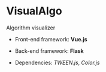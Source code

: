 # VisualAlgo

Algorithm visualizer

* Front-end framework: **Vue.js**

* Back-end framework: **Flask**

* Dependencies: *TWEEN.js*, *Color.js*
